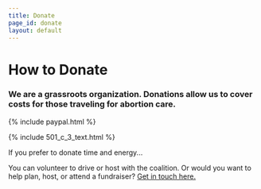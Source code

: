 ```yaml
---
title: Donate
page_id: donate
layout: default
---
```


<h1>How to Donate</h1>	

<div>
	<h3 class="donate">We are a grassroots organization. Donations allow us to cover costs for those traveling for abortion care.</h3> 
	<p>{% include paypal.html %}</p>
</div>

<div>
	{% include 501_c_3_text.html %}
</div>

<div>
	<p>If you prefer to donate time and energy...</p>
	<p>You can volunteer to drive or host with the coalition. Or would you want to help plan, host, or attend a fundraiser? <a href="how-to-help.html">Get in touch here.</a></p>
</div>
